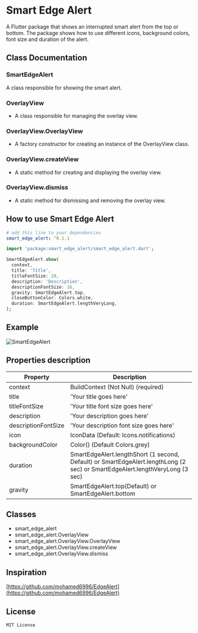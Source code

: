 # Smart Edge Alert

A Flutter package that shows an interrupted smart alert from the top or bottom. The package shows how to use different icons, background colors, font size and duration of the alert.

## Class Documentation

### SmartEdgeAlert
A class responsible for showing the smart alert.


### OverlayView
- A class responsible for managing the overlay view.

### OverlayView.OverlayView
- A factory constructor for creating an instance of the OverlayView class.

### OverlayView.createView
- A static method for creating and displaying the overlay view.

### OverlayView.dismiss
- A static method for dismissing and removing the overlay view.

## How to use Smart Edge Alert

```yaml
# add this line to your dependencies
smart_edge_alert: ^0.1.1
```

```dart
import 'package:smart_edge_alert/smart_edge_alert.dart';
```

```dart
SmartEdgeAlert.show(
  context,
  title: 'Title',
  titleFontSize: 20,
  description: 'Description',
  descriptionFontSize: 16,
  gravity: SmartEdgeAlert.top,
  closeButtonColor: Colors.white,
  duration: SmartEdgeAlert.lengthVeryLong,
);
```

## Example

![SmartEdgeAlert](https://github.com/fenicfelix/smart_edge_alert/blob/main/screenshots/GIF.gif)

## Properties description

Property | Description
--------|------------
context | BuildContext (Not Null) (required)
title   | 'Your title goes here'
titleFontSize   | 'Your title font size goes here'
description   | 'Your description goes here'
descriptionFontSize   | 'Your description font size goes here'
icon    | IconData (Default: Icons.notifications)
backgroundColor | Color() (Default Colors.grey)
duration| SmartEdgeAlert.lengthShort (1 second, Default) or SmartEdgeAlert.lengthLong (2 sec) or SmartEdgeAlert.lengthVeryLong (3 sec)
gravity | SmartEdgeAlert.top(Default) or SmartEdgeAlert.bottom

## Classes

- smart_edge_alert
- smart_edge_alert.OverlayView
- smart_edge_alert.OverlayView.OverlayView
- smart_edge_alert.OverlayView.createView
- smart_edge_alert.OverlayView.dismiss

## Inspiration 

[https://github.com/mohamed6996/EdgeAlert](https://github.com/mohamed6996/EdgeAlert)

## License

    MIT License

